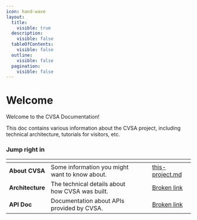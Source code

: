 ```yaml
---
icon: hand-wave
layout:
  title:
    visible: true
  description:
    visible: false
  tableOfContents:
    visible: false
  outline:
    visible: false
  pagination:
    visible: false
---
```


# Welcome

Welcome to the CVSA Documentation!

This doc contains various information about the CVSA project, including technical architecture, tutorials for visitors,
etc.

### Jump right in

<table data-view="cards"><thead><tr><th></th><th></th><th data-hidden data-card-cover data-type="files"></th><th data-hidden></th><th data-hidden data-card-target data-type="content-ref"></th></tr></thead><tbody><tr><td><strong>About CVSA</strong></td><td>Some information you might want to know about.</td><td></td><td></td><td><a href="about/this-project.md">this-project.md</a></td></tr><tr><td><strong>Architecture</strong></td><td>The technical details about how CVSA was built.</td><td></td><td></td><td><a href="broken-reference">Broken link</a></td></tr><tr><td><strong>API Doc</strong></td><td>Documentation about APIs provided by CVSA.</td><td></td><td></td><td><a href="broken-reference">Broken link</a></td></tr></tbody></table>
